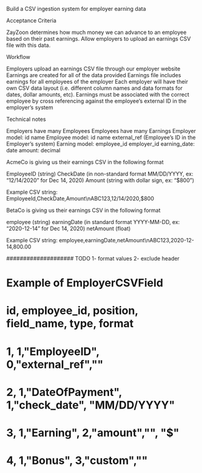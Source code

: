 Build a CSV ingestion system for employer earning data


Acceptance Criteria

ZayZoon determines how much money we can advance to an employee based on their past earnings. Allow employers to upload an earnings CSV file with this data.

Workflow

Employers upload an earnings CSV file through our employer website
Earnings are created for all of the data provided
Earnings file includes earnings for all employees of the employer
Each employer will have their own CSV data layout (i.e. different column names and data formats for dates, dollar amounts, etc). 
Earnings must be associated with the correct employee by cross referencing against the employee’s external ID in the employer’s system

Technical notes

Employers have many Employees
Employees have many Earnings
Employer model:
id
name
Employee model:
id
name
external_ref (Employee’s ID in the Employer’s system)
Earning model:
employee_id
employer_id
earning_date: date
amount: decimal

AcmeCo is giving us their earnings CSV in the following format

EmployeeID (string)
CheckDate (in non-standard format MM/DD/YYYY, ex: “12/14/2020” for Dec 14, 2020)
Amount (string with dollar sign, ex: “$800”)

Example CSV string:
EmployeeId,CheckDate,Amount\nABC123,12/14/2020,$800

BetaCo is giving us their earnings CSV in the following format

employee (string)
earningDate (in standard format YYYY-MM-DD, ex: “2020-12-14” for Dec 14, 2020)
netAmount (float)

Example CSV string:
employee,earningDate,netAmount\nABC123,2020-12-14,800.00



####################
TODO
1- format values
2- exclude header


# Example of EmployerCSVField
# id, employee_id, position, field_name, type, format
# 1, 1,"EmployeeID", 0,"external_ref",""
# 2, 1,"DateOfPayment", 1,"check_date", "MM/DD/YYYY"
# 3, 1,"Earning", 2,"amount","", "$"
# 4, 1,"Bonus", 3,"custom",""